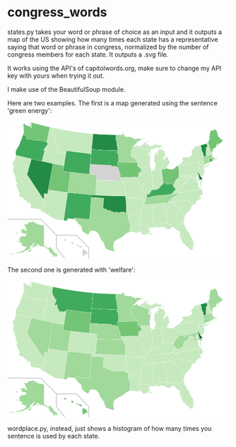 congress_words
=========

states.py takes your word or phrase of choice as an input and it outputs a map of the US showing how many times each state has a representative saying that word or phrase in congress, normalized by the number of congress members for each state. It outputs a .svg file.

It works using the API's of capitolwords.org, make sure to change my API key with yours when trying it out.

I make use of the BeautifulSoup module.

Here are two examples. The first is a map generated using the sentence 'green energy':

[id]: green_energy.png "green energy map"

![alt text][id]

The second one is generated with 'welfare':

![alt text](welfare.png "welfare map")



wordplace.py, instead, just shows a histogram of how many times you sentence is used by each state.


